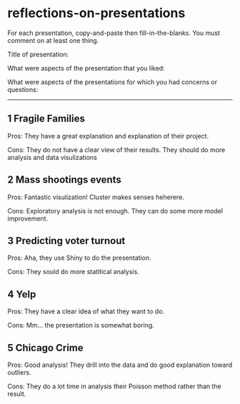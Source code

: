 # reflections-on-presentations

For each presentation, copy-and-paste then fill-in-the-blanks.  You must comment on at least one thing. 


Title of presentation:

What were aspects of the presentation that you liked:

What were aspects of the presentations for which you had concerns or questions:

---

## 1 Fragile Families

Pros: They have a great explanation and explanation of their project.

Cons: They do not have a clear view of their results. They should do more analysis and data visulizations

## 2 Mass shootings events

Pros: Fantastic visulization! Cluster makes senses heherere.

Cons: Exploratory analysis is not enough. They can do some more model improvement.

## 3 Predicting voter turnout

Pros: Aha, they use Shiny to do the presentation.

Cons: They sould do more statitical analysis.

## 4 Yelp

Pros: They have a clear idea of what they want to do.

Cons: Mm... the presentation is somewhat boring.

## 5 Chicago Crime

Pros: Good analysis! They drill into the data and do good explanation toward outliers.

Cons: They do a lot time in analysis their Poisson method rather than the result.


